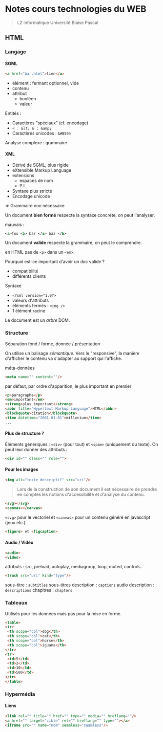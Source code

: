 # Notes cours technologies du WEB

>L2 Informatique Université Blaise Pascal

## HTML

### Langage

#### SGML

```html
<a href="bar.html">lien</a>
```

* élément : fermant optionnel, vide
* contenu
* attribut
    + booléen
    + valeur
    
Entités :

* Caractères "spéciaux" (cf. encodage)
* `< : &lt; & : &amp;`
* Caractères unicodes : `&#8594`

Analyse complexe : grammaire

#### XML

* Dérivé de SGML, plus rigide
* eXtensible Markup Language
* extensions
    - espaces de nom
    - P.I.
* Syntaxe plus stricte
* Encodage unicode

=> Grammaire non nécessaire 

Un document **bien formé** respecte la syntaxe concrète, on peut l'analyser.

mauvais :
```xml
<a>foo <b> bar </a> baz </b>
```

Un document **valide** respecte la grammaire, on peut le comprendre.

en HTML pas de `<p>` dans un `<em>`.

Pourquoi est-ce important d'avoir un doc valide ?

* compatibilité
* différents clients

Syntaxe 

* `<?xml version="1.0?>`
* valeurs d'attributs
* éléments fermés : `<img />`
* 1 élément racine

Le document est un *arbre* DOM.

### Structure

Séparation fond / forme, donnée / présentation

On utilise un balisage *sémantique*. Vers le "responsive", la manière d'afficher le contenu va s'adapter au support qui l'affiche.

méta-données
```html
<meta name="" content=""/>
```


par défaut, par ordre d'apparition, le plus important en premier

```html
<p>paragraphe</p>
<em>important</em>
<strong>plus important</strong>
<abbr title="Hypertext Markup Language">HTML</abbr>
<blockquote>citation</blockquote>
<time datetime="2001-01-01">millenium</time>
...
```

#### Plus de structure ?

Éléments génériques : `<div>` (pour tout) et `<span>` (uniquement du texte). On peut leur donner des attributs :
```html
<div id="" class="" role="">
```

#### Pour les images 

```html
<img alt="texte descriptif" src="uri"/>
```

>Lors de la construction de son document il est nécessaire de prendre en comptes les notions d'accessibilité et d'analyse du contenu.

```html
<svg></svg>
<canvas></canvas>
```

`<svg>` pour le vectoriel et `<canvas>` pour un contenu généré en javascript (jeux etc.)

```html
<figure> et <figcaption>
```

#### Audio / Vidéo

```html
<audio>
<video>
```

attributs : src, preload, autoplay, mediagroup, loop, muted, controls.

```html
<track src="uri" kind="type"/>
```

sous-titre : `subtitles`
sous-titres description : `captions`
audio description : `descriptions`
chapitres : `chapters`

### Tableaux

Utilisés pour les données mais pas pour la mise en forme.

```html
<table>
<tr>
 <th scope="col">dog</th>
 <th scope="col">cat</th>
 <th scope="col">horse</th>
 <th scope="col">iguana</th>
</tr>
<tr>
 <td>5</td>
 <td>2</td>
 <td>10</td>
 <td>500</td>
</tr>
</table>
```

### Hypermédia

#### Liens

```html
<link rel="" title="" href="" type="" media="" hreflang=""/>
<a href="" target="cible" rel="" hreflang="" type=""></a>
<iframe src="" name="nom" seamless="seamless"/>
```



